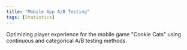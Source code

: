 ```yaml
---
title: "Mobile App A/B Testing"
tags: [Statistics]
---
```


Optimizing player experience for the mobile game "Cookie Cats" using continuous and categorical A/B testing methods.